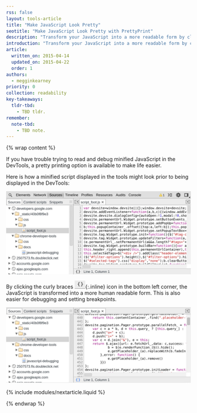 ```yaml
---
rss: false
layout: tools-article
title: "Make JavaScript Look Pretty"
seotitle: "Make JavaScript Look Pretty with PrettyPrint"
description: "Transform your JavaScript into a more readable form by clicking the Pretty Print icon in Chrome DevTools."
introduction: "Transform your JavaScript into a more readable form by clicking the Pretty Print icon in Chrome DevTools."
article:
  written_on: 2015-04-14
  updated_on: 2015-04-22
  order: 1
authors:
  - megginkearney
priority: 0
collection: readability
key-takeaways:
  tldr-tbd:
    - TBD tldr.
remember:
  note-tbd:
    - TBD note.
---
```

{% wrap content %}

If you have trouble trying to read and debug minified JavaScript in the DevTools, a pretty printing option is available to make life easier. 

Here is how a minified script displayed in the tools might look prior to being displayed in the DevTools:

![Minified script](imgs/pretty-print-off.jpg)

By clicking the curly braces ![Pretty print icon](imgs/prettyprint-icon.png){:.inline} icon in the bottom left corner, the JavaScript is transformed into a more human readable form. This is also easier for debugging and setting breakpoints.

![Pretty print JavaScript](imgs/pretty-print-on.jpg)

{% include modules/nextarticle.liquid %}

{% endwrap %}
